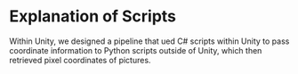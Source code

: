 # Explanation of Scripts

Within Unity, we designed a pipeline that ued C# scripts within Unity to pass coordinate information to Python scripts outside of Unity, which then retrieved pixel coordinates of pictures.